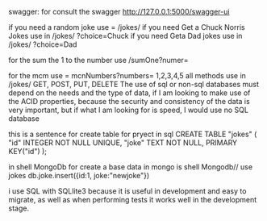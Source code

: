 swagger:
for consult the swagger 
http://127.0.0.1:5000/swagger-ui

if you need a random joke use = /jokes/
if you need Get a Chuck Norris Jokes use in /jokes/ ?choice=Chuck
if you need Geta Dad jokes use in /jokes/ ?choice=Dad

for the sum the 1 to the number use /sumOne?numer=

for the mcm use = mcnNumbers?numbers= 1,2,3,4,5
all methods use in /jokes/ GET, POST, PUT, DELETE 
The use of sql or non-sql databases must depend on the needs and the type of data, if I am looking to make use of the ACID properties, because the security and consistency of the data is very important, but if what I am looking for is speed, I would use no SQL database

this is a sentence for create table for pryect in sql
CREATE TABLE "jokes" (
	"id"	INTEGER NOT NULL UNIQUE,
	"joke"	TEXT NOT NULL,
	PRIMARY KEY("id")
);

in shell MongoDb for create a base data in mongo is 
shell Mongodb//
use jokes
db.joke.insert({id:1, joke:"newjoke"})


i use SQL with SQLlite3 because it is useful in development and easy to migrate, as well as when performing tests it works well in the development stage.
